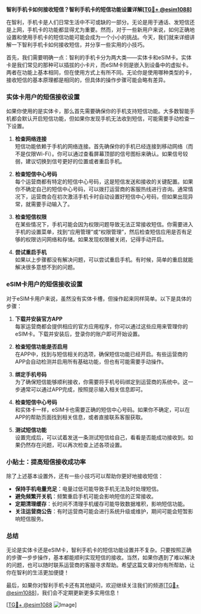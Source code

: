 **智利手机卡如何接收短信？智利手机卡的短信功能设置详解[[TG💪+ @esim1088](https://t.me/s/esim1088)]**

在智利，手机卡是人们日常生活中不可或缺的一部分。无论是用于通话、发短信还是上网，手机卡的功能都显得尤为重要。然而，对于一些新用户来说，如何正确地设置和使用手机卡的短信功能可能会成为一个小小的挑战。今天，我们就来详细讲解一下智利手机卡如何接收短信，并分享一些实用的小技巧。

首先，我们需要明确一点：智利的手机卡分为两大类——实体卡和eSIM卡。实体卡是我们常见的那种可以插拔的小卡片，而eSIM卡则是嵌入到设备中的虚拟卡。两者在功能上基本相同，但在使用方式上有所不同。无论你是使用哪种类型的卡，接收短信的基本原理都是相同的，但具体的操作步骤可能会略有差异。

### 实体卡用户的短信接收设置

如果你使用的是实体卡，那么首先需要确保你的手机支持短信功能。大多数智能手机都会默认开启短信功能，但如果你发现手机无法收到短信，可能需要手动检查一下设置。

1. **检查网络连接**  
   短信功能依赖于手机的网络连接。首先确保你的手机已经连接到移动网络（而不是仅限Wi-Fi）。你可以通过查看屏幕顶部的信号图标来确认。如果信号较弱，建议切换到信号更好的位置或者重启手机。

2. **检查短信中心号码**  
   每个运营商都有特定的短信中心号码，这是短信发送和接收的关键配置。如果你不确定自己的短信中心号码，可以拨打运营商的客服热线进行咨询。通常情况下，运营商会在初次激活手机卡时自动设置好短信中心号码，但如果出现异常，就需要手动输入了。

3. **检查短信权限**  
   在某些情况下，手机可能会因为权限问题导致无法正常接收短信。你需要进入手机的设置菜单，找到“应用管理”或“权限管理”，然后检查短信应用是否有足够的权限访问网络和存储。如果发现权限被关闭，记得手动开启。

4. **尝试重启手机**  
   如果以上步骤都没有解决问题，可以尝试重启手机。有时候，简单的重启就能解决很多意想不到的问题。

### eSIM卡用户的短信接收设置

对于eSIM卡用户来说，虽然没有实体卡槽，但操作起来同样简单。以下是具体的步骤：

1. **下载并安装官方APP**  
   每家运营商都会提供相应的官方应用程序，你可以通过这些应用来管理你的eSIM卡。下载并安装后，登录你的账户即可开始设置。

2. **检查短信功能是否启用**  
   在APP中，找到与短信相关的选项，确保短信功能已经开启。有些运营商的APP会自动检测并启用所有基础功能，但也有可能需要手动操作。

3. **绑定手机号码**  
   为了确保短信能够顺利接收，你需要将手机号码绑定到运营商的系统中。这一步通常可以通过APP完成，按照提示输入相关信息即可。

4. **检查短信中心号码**  
   和实体卡一样，eSIM卡也需要正确的短信中心号码。如果你不确定，可以在APP的帮助页面找到相关信息，或者直接联系客服获取。

5. **测试短信功能**  
   设置完成后，可以试着发送一条测试短信给自己，看看是否能成功接收到。如果仍然存在问题，可以再次检查上述各项设置。

### 小贴士：提高短信接收成功率

除了上述基本设置外，还有一些小技巧可以帮助你更好地接收短信：

- **保持手机电量充足**：电量过低可能导致手机无法及时处理短信。
- **避免频繁开关机**：频繁重启手机可能会影响短信的正常接收。
- **定期清理缓存**：长时间不清理手机缓存可能导致数据堆积，影响短信功能。
- **关注运营商公告**：有时运营商可能会进行系统升级或维护，期间可能会短暂影响短信服务。

### 总结

无论是实体卡还是eSIM卡，智利手机卡的短信功能设置并不复杂。只要按照正确的步骤一步步操作，基本都能顺利实现短信的接收。当然，如果你遇到了难以解决的问题，也可以随时联系运营商的客服寻求帮助。希望这篇文章对你有所帮助，让你在智利的生活更加便捷！

最后，如果你对智利手机卡还有其他疑问，欢迎继续关注我们的频道[[TG💪+ @esim1088](https://t.me/s/esim1088)]，我们会不定期更新更多实用信息！  

[[TG💪+ @esim1088](https://t.me/s/esim1088) ![Image](https://i.postimg.cc/4NQfJmqS/Snipaste-2025-05-13-00-14-12.png)]